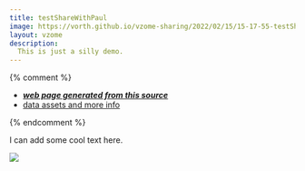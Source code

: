 ```yaml
---
title: testShareWithPaul
image: https://vorth.github.io/vzome-sharing/2022/02/15/15-17-55-testShareWithPaul/testShareWithPaul.png
layout: vzome
description:
  This is just a silly demo.
---
```


{% comment %}
 - [***web page generated from this source***][post]
 - [data assets and more info][github]

[post]: <https://vorth.github.io/vzome-sharing/2022/02/15/testShareWithPaul-15-17-55.html>
[github]: <https://github.com/vorth/vzome-sharing/tree/main/2022/02/15/15-17-55-testShareWithPaul/>
{% endcomment %}

I can add some cool text here.

<vzome-viewer style="width: 100%; height: 65vh;"
       src="https://vorth.github.io/vzome-sharing/2022/02/15/15-17-55-testShareWithPaul/testShareWithPaul.vZome" >
  <img src="https://vorth.github.io/vzome-sharing/2022/02/15/15-17-55-testShareWithPaul/testShareWithPaul.png" />
</vzome-viewer>
